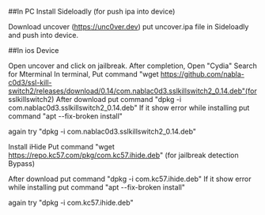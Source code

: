 ##In PC
Install Sideloadly (for push ipa into device)

Download uncover (https://unc0ver.dev)
put uncover.ipa file in Sideloadly and push into device.

##In ios Device

Open uncover and click on jailbreak.
After completion, Open "Cydia" Search for Mterminal
In terminal, Put command "wget https://github.com/nabla-c0d3/ssl-kill-switch2/releases/download/0.14/com.nablac0d3.sslkillswitch2_0.14.deb"(for sslkillswitch2)
After download put command "dpkg -i com.nablac0d3.sslkillswitch2_0.14.deb"
If it show error while installing
put command "apt --fix-broken install"

again try  "dpkg -i com.nablac0d3.sslkillswitch2_0.14.deb"

Install iHide
Put command "wget https://repo.kc57.com/pkg/com.kc57.ihide.deb" (for jailbreak detection Bypass)

After download put command "dpkg -i com.kc57.ihide.deb"
If it show error while installing
put command "apt --fix-broken install"

again try  "dpkg -i com.kc57.ihide.deb"
